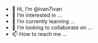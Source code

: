 - 👋 Hi, I’m @ivan7ivan
- 👀 I’m interested in ...
- 🌱 I’m currently learning ...
- 💞️ I’m looking to collaborate on ...
- 📫 How to reach me ...

<!---
ivan7ivan/ivan7ivan is a ✨ special ✨ repository because its `README.md` (this file) appears on your GitHub profile.
You can click the Preview link to take a look at your changes.
--->
